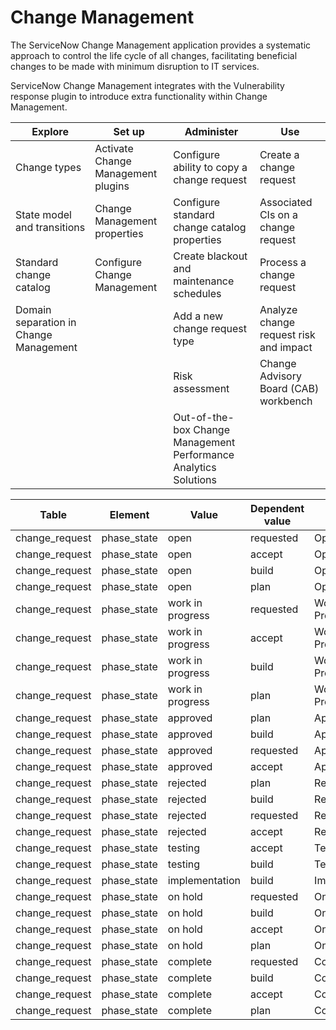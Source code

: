 # Change Management

The ServiceNow Change Management application provides a systematic approach to control the life cycle of all changes, facilitating beneficial changes to be made with minimum disruption to IT services.

ServiceNow Change Management integrates with the Vulnerability response plugin to introduce extra functionality within Change Management.

|Explore|Set up|Administer|Use|
|---|---|---|---|
|Change types|Activate Change Management plugins|Configure ability to copy a change request|Create a change request|
|State model and transitions|Change Management properties|Configure standard change catalog properties|Associated CIs on a change request|
|Standard change catalog|Configure Change Management|Create blackout and maintenance schedules|Process a change request|
|Domain separation in Change Management||Add a new change request type|Analyze change request risk and impact|
|||Risk assessment|Change Advisory Board (CAB) workbench|
|||Out-of-the-box Change Management Performance Analytics Solutions||


|	Table	|	Element	|	Value	|	Dependent value	|	Label	|	Sequence	|
|	----	|	----	|	----	|	----	|	----	|	----	|
|	change_request	|	phase_state	|	open	|	requested	|	Open	|	1	|
|	change_request	|	phase_state	|	open	|	accept	|	Open	|	1	|
|	change_request	|	phase_state	|	open	|	build	|	Open	|	1	|
|	change_request	|	phase_state	|	open	|	plan	|	Open	|	1	|
|	change_request	|	phase_state	|	work in progress	|	requested	|	Work in Progress	|	2	|
|	change_request	|	phase_state	|	work in progress	|	accept	|	Work in Progress	|	2	|
|	change_request	|	phase_state	|	work in progress	|	build	|	Work in Progress	|	2	|
|	change_request	|	phase_state	|	work in progress	|	plan	|	Work in Progress	|	2	|
|	change_request	|	phase_state	|	approved	|	plan	|	Approved	|	3	|
|	change_request	|	phase_state	|	approved	|	build	|	Approved	|	3	|
|	change_request	|	phase_state	|	approved	|	requested	|	Approved	|	3	|
|	change_request	|	phase_state	|	approved	|	accept	|	Approved	|	3	|
|	change_request	|	phase_state	|	rejected	|	plan	|	Rejected	|	4	|
|	change_request	|	phase_state	|	rejected	|	build	|	Rejected	|	4	|
|	change_request	|	phase_state	|	rejected	|	requested	|	Rejected	|	4	|
|	change_request	|	phase_state	|	rejected	|	accept	|	Rejected	|	4	|
|	change_request	|	phase_state	|	testing	|	accept	|	Testing	|	5	|
|	change_request	|	phase_state	|	testing	|	build	|	Testing	|	5	|
|	change_request	|	phase_state	|	implementation	|	build	|	Implementation	|	6	|
|	change_request	|	phase_state	|	on hold	|	requested	|	On Hold	|	7	|
|	change_request	|	phase_state	|	on hold	|	build	|	On Hold	|	7	|
|	change_request	|	phase_state	|	on hold	|	accept	|	On Hold	|	7	|
|	change_request	|	phase_state	|	on hold	|	plan	|	On Hold	|	7	|
|	change_request	|	phase_state	|	complete	|	requested	|	Complete	|	8	|
|	change_request	|	phase_state	|	complete	|	build	|	Complete	|	8	|
|	change_request	|	phase_state	|	complete	|	accept	|	Complete	|	8	|
|	change_request	|	phase_state	|	complete	|	plan	|	Complete	|	8	|

